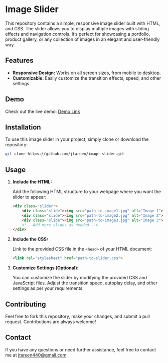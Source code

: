 # Image Slider

This repository contains a simple, responsive image slider built with HTML, and CSS. The slider allows you to display multiple images with sliding effects and navigation controls. It’s perfect for showcasing a portfolio, product gallery, or any collection of images in an elegant and user-friendly way.

## Features

- **Responsive Design:** Works on all screen sizes, from mobile to desktop.
- **Customizable:** Easily customize the transition effects, speed, and other settings.

## Demo

Check out the live demo: [Demo Link](#)

## Installation

To use this image slider in your project, simply clone or download the repository:

```bash
git clone https://github.com/jtareen/image-slider.git
```

## Usage

1. **Include the HTML:**

   Add the following HTML structure to your webpage where you want the slider to appear:

   ```html
   <div class="slider">
       <div class="slide"><img src="path-to-image1.jpg" alt="Image 1"></div>
       <div class="slide"><img src="path-to-image2.jpg" alt="Image 2"></div>
       <div class="slide"><img src="path-to-image3.jpg" alt="Image 3"></div>
       <!-- Add more slides as needed -->
   </div>
   ```

2. **Include the CSS:**

   Link to the provided CSS file in the `<head>` of your HTML document:

   ```html
   <link rel="stylesheet" href="path-to-slider.css">
   ```

3. **Customize Settings (Optional):**

   You can customize the slider by modifying the provided CSS and JavaScript files. Adjust the transition speed, autoplay delay, and other settings as per your requirements.

## Contributing

Feel free to fork this repository, make your changes, and submit a pull request. Contributions are always welcome!

## Contact

If you have any questions or need further assistance, feel free to contact me at [jtareen440@gmail.com](mailto:jtareen440@gmail.com).